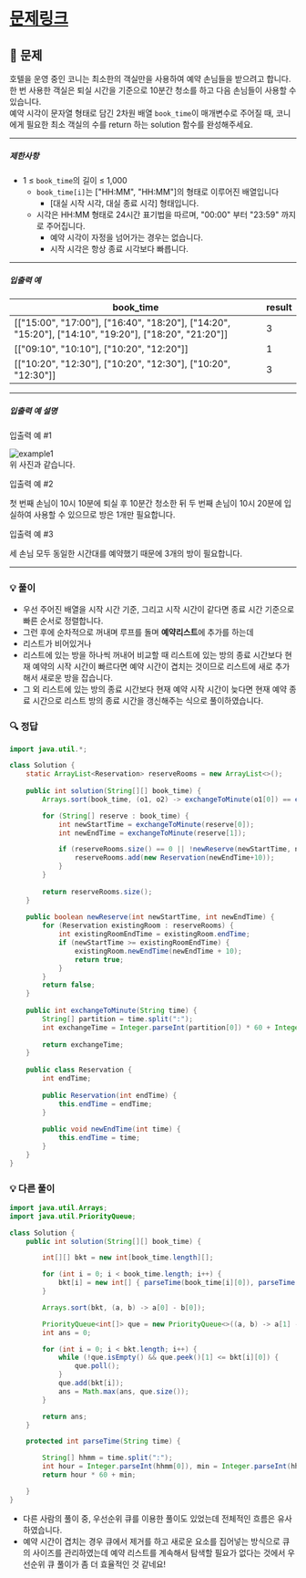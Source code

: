 # [문제링크](https://school.programmers.co.kr/learn/courses/30/lessons/155651)

## 📝 문제

호텔을 운영 중인 코니는 최소한의 객실만을 사용하여 예약 손님들을 받으려고 합니다. 한 번 사용한 객실은 퇴실 시간을 기준으로 10분간 청소를 하고 다음 손님들이 사용할 수 있습니다.  
예약 시각이 문자열 형태로 담긴 2차원 배열 `book_time`이 매개변수로 주어질 때, 코니에게 필요한 최소 객실의 수를 return 하는 solution 함수를 완성해주세요.

---

##### 제한사항

- 1 ≤ `book_time`의 길이 ≤ 1,000
    - `book_time[i]`는 ["HH:MM", "HH:MM"]의 형태로 이루어진 배열입니다
        - [대실 시작 시각, 대실 종료 시각] 형태입니다.
    - 시각은 HH:MM 형태로 24시간 표기법을 따르며, "00:00" 부터 "23:59" 까지로 주어집니다.
        - 예약 시각이 자정을 넘어가는 경우는 없습니다.
        - 시작 시각은 항상 종료 시각보다 빠릅니다.

---

##### 입출력 예

|book_time|result|
|---|---|
|[["15:00", "17:00"], ["16:40", "18:20"], ["14:20", "15:20"], ["14:10", "19:20"], ["18:20", "21:20"]]|3|
|[["09:10", "10:10"], ["10:20", "12:20"]]|1|
|[["10:20", "12:30"], ["10:20", "12:30"], ["10:20", "12:30"]]|3|

---

##### 입출력 예 설명

입출력 예 #1

![example1](https://user-images.githubusercontent.com/62426665/199907266-561e3b75-84eb-4da1-930c-a6ac8fa82a79.png)  
위 사진과 같습니다.

입출력 예 #2

첫 번째 손님이 10시 10분에 퇴실 후 10분간 청소한 뒤 두 번째 손님이 10시 20분에 입실하여 사용할 수 있으므로 방은 1개만 필요합니다.

입출력 예 #3

세 손님 모두 동일한 시간대를 예약했기 때문에 3개의 방이 필요합니다.

---

### 💡 풀이

- 우선 주어진 배열을 시작 시간 기준, 그리고 시작 시간이 같다면 종료 시간 기준으로 빠른 순서로 정렬합니다.
- 그런 후에 순차적으로 꺼내며 루프를 돌며 **예약리스트**에 추가를 하는데
- 리스트가 비어있거나
- 리스트에 있는 방을 하나씩 꺼내어 비교할 때 리스트에 있는 방의 종료 시간보다 현재 예약의 시작 시간이 빠르다면 예약 시간이 겹치는 것이므로 리스트에 새로 추가해서 새로운 방을 잡습니다.
- 그 외 리스트에 있는 방의 종료 시간보다 현재 예약 시작 시간이 늦다면 현재 예약 종료 시간으로 리스트 방의 종료 시간을 갱신해주는 식으로 풀이하였습니다.

### 🔍 정답

```java
import java.util.*;

class Solution {
    static ArrayList<Reservation> reserveRooms = new ArrayList<>();
    
    public int solution(String[][] book_time) {
        Arrays.sort(book_time, (o1, o2) -> exchangeToMinute(o1[0]) == exchangeToMinute(o2[0]) ? exchangeToMinute(o1[1]) - exchangeToMinute(o2[1]) : exchangeToMinute(o1[0]) - exchangeToMinute(o2[0]));

        for (String[] reserve : book_time) {
            int newStartTime = exchangeToMinute(reserve[0]);
            int newEndTime = exchangeToMinute(reserve[1]);

            if (reserveRooms.size() == 0 || !newReserve(newStartTime, newEndTime)) {
                reserveRooms.add(new Reservation(newEndTime+10));
            }
        }
        
        return reserveRooms.size();
    }
    
    public boolean newReserve(int newStartTime, int newEndTime) {
        for (Reservation existingRoom : reserveRooms) {
            int existingRoomEndTime = existingRoom.endTime;
            if (newStartTime >= existingRoomEndTime) {
                existingRoom.newEndTime(newEndTime + 10);
                return true;
            }
        }
        return false;
    }
    
    public int exchangeToMinute(String time) {
        String[] partition = time.split(":");
        int exchangeTime = Integer.parseInt(partition[0]) * 60 + Integer.parseInt(partition[1]);
        
        return exchangeTime;
    }
    
    public class Reservation {
        int endTime;
        
        public Reservation(int endTime) {
            this.endTime = endTime;
        }
        
        public void newEndTime(int time) {
            this.endTime = time;
        }
    }
}
```


### 💡 다른 풀이

```java
import java.util.Arrays;
import java.util.PriorityQueue;

class Solution {
    public int solution(String[][] book_time) {

        int[][] bkt = new int[book_time.length][];

        for (int i = 0; i < book_time.length; i++) {
            bkt[i] = new int[] { parseTime(book_time[i][0]), parseTime(book_time[i][1]) + 10 };
        }

        Arrays.sort(bkt, (a, b) -> a[0] - b[0]);

        PriorityQueue<int[]> que = new PriorityQueue<>((a, b) -> a[1] - b[1]);
        int ans = 0;

        for (int i = 0; i < bkt.length; i++) {
            while (!que.isEmpty() && que.peek()[1] <= bkt[i][0]) {
                que.poll();
            }
            que.add(bkt[i]);
            ans = Math.max(ans, que.size());
        }

        return ans;
    }

    protected int parseTime(String time) {

        String[] hhmm = time.split(":");
        int hour = Integer.parseInt(hhmm[0]), min = Integer.parseInt(hhmm[1]);
        return hour * 60 + min;

    }
}
```

- 다른 사람의 풀이 중, 우선순위 큐를 이용한 풀이도 있었는데 전체적인 흐름은 유사하였습니다.
- 예약 시간이 겹치는 경우 큐에서 제거를 하고 새로운 요소를 집어넣는 방식으로 큐의 사이즈를 관리하였는데 예약 리스트를 계속해서 탐색할 필요가 없다는 것에서 우선순위 큐 풀이가 좀 더 효율적인 것 같네요!